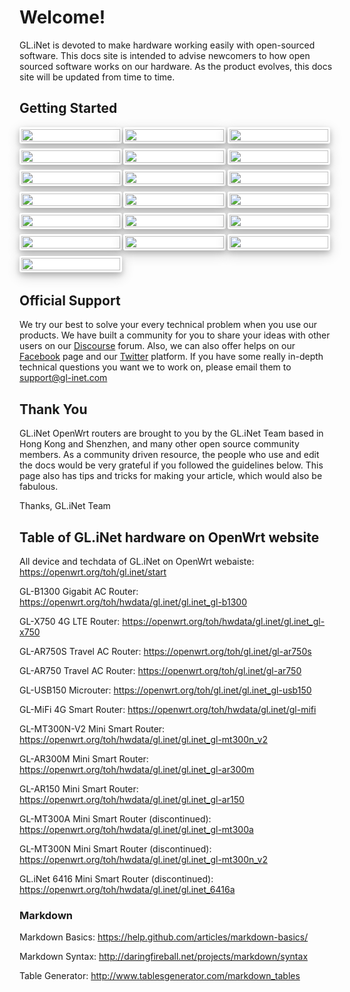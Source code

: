 # Welcome! 

GL.iNet is devoted to make hardware working easily with open-sourced software. This docs site is intended to advise newcomers to how open sourced software works on our hardware. As the product evolves, this docs site will be updated from time to time.

<style>
    .row1, .row2 {
	font-family: 'Lato', sans-serif;
	font-size: 15px !important;
	display: block;
	margin: 0px;
}
    .row-box {
	float: left;
	width: 100%;
	margin-bottom: 25px;
	display: grid;
	grid-template-columns: 33% 33% 33%;
	grid-template-rows: 14.28% 14.28% 14.28% 14.28% 14.28% 14.28% 14.28%;
}
    .box-0, .box-1, .box-2, .box-3, .box-4, .box-5, .box-6, .box-7, .box-8, .box-9, .box-10, .box-11, .box-12, .box-13, .box-14, .box-15 , .box-16, .box-17, .box-18 {
    float: left;
    width: 95%;
    margin-right: 2%;
    margin-bottom: 5%;
    background-color: #FFFFFF;
    box-shadow: 0 4px 8px 0 rgba(0, 0, 0, 0.2), 0 6px 20px 0 rgba(0, 0, 0, 0.19);
    border-radius: 3px;
    border-style: solid;
    border-color: #ffffff
}
	.box-0:hover, .box-1:hover, .box-2:hover, .box-3:hover, .box-4:hover, .box-5:hover, .box-6:hover, .box-7:hover, .box-8:hover, .box-9:hover, .box-10:hover, .box-11:hover, .box-12:hover, .box-13:hover, .box-14:hover, .box-15:hover, .box-16:hover, .box-17:hover, .box-18:hover {
    border-color: #b6bde3 !important;
}
	@media only screen and (max-width: 30em) {
    	.row-box {
        grid-template-columns: 50% 50%;
        grid-template-rows: 10% 10% 10% 10% 10% 10% 10% 10% 10% 10%;
    	}
}
</style>

<h2>Getting Started</h2>
<div class="row1">
	<div class="row-box">
        <div class="box-0">
            <a href="https://docs.gl-inet.com/en/3/setup/mini_router/first-time_setup/">
            	<img src="https://static.gl-inet.com/docs/en/3/home/docs_icon_mini.png" class="image" width=100%>
            </a>
        </div>
    	<div class="box-1">
    		<a href="https://docs.gl-inet.com/en/3/setup/travel_ac_router/first-time_setup/">
            	<img src="https://static.gl-inet.com/docs/en/3/home/docs_icon_750.png" width=100%>
            </a>
    	</div>
    	<div class="box-2">
    		<a href="https://docs.gl-inet.com/en/3/setup/slate/first-time_setup/">
            	<img src="https://static.gl-inet.com/docs/en/3/home/docs_icon_750s.png" width=100%>
            </a>
    	</div>
		<div class="box-3">
    		<a href="https://docs.gl-inet.com/en/3/setup/gl-mt1300/first-time_setup/">
            	<img src="https://static.gl-inet.com/docs/en/3/home/docs_icon_mt1300.png" width=100%>
            </a>
    	</div>
        <div class="box-4">
        	<a href="https://docs.gl-inet.com/en/3/setup/4g_smart_router/first-time_setup/">
            	<img src="https://static.gl-inet.com/docs/en/3/home/docs_icon_mifi.png" width=100%>
            </a>
        </div>
        <div class="box-5">
        	<a href="https://docs.gl-inet.com/en/3/setup/spitz/first-time_setup/">
            	<img src="https://static.gl-inet.com/docs/en/3/home/docs_icon_x750.png" width=100%>
            </a>
        </div>
    	<div class="box-6">
    		<a href="https://docs.gl-inet.com/en/3/setup/microuter/first-time_setup/">
            	<img src="https://static.gl-inet.com/docs/en/3/home/docs_icon_usb150.png" width=100%>
            </a>
		</div>
    	<div class="box-7">
        	<a href="https://docs.gl-inet.com/en/3/setup/vixmini/first-time_setup/">
				<img src="https://static.gl-inet.com/docs/en/3/home/docs_icon_vixmini.png" width=100%>
			</a>
		</div>
		<div class="box-8">
        	<a href="https://docs.gl-inet.com/en/3/setup/convexa_b/first-time_setup/">
				<img src="https://static.gl-inet.com/docs/en/3/home/docs_icon_b1300.png" width=100%>
			</a>
		</div>
		<div class="box-9">
        	<a href="https://docs.gl-inet.com/en/3/setup/convexa_s/first-time_setup/">
				<img src="https://static.gl-inet.com/docs/en/3/home/docs_icon_s1300.png" width=100%>
			</a>
		</div>
		<div class="box-10">
        	<a href="https://docs.gl-inet.com/en/3/setup/microuter-n300/first-time_setup/">
				<img src="https://static.gl-inet.com/docs/en/3/home/docs_icon_microuter-n300.png" width=100%>
			</a>
		</div>	
		<div class="box-11">
        	<a href="https://docs.gl-inet.com/en/3/setup/brume/first-time_setup/">
				<img src="https://static.gl-inet.com/docs/en/3/setup/brume/docs_icon_mv1000-2.png" width=100%>
			</a>
		</div>	
		<div class="box-12">
        	<a href="https://docs.gl-inet.com/en/3/setup/brume_w/first-time_setup/">
				<img src="https://static.gl-inet.com/docs/en/3/setup/brume-w/docs_icon_mv1000w.png" width=100%>
			</a>
		</div>	
		<div class="box-13">
        	<a href="https://docs.gl-inet.com/en/3/setup/mudi/first-time_setup/">
				<img src="https://static.gl-inet.com/docs/en/3/home/docs_icon_e750.png" width=100%>
			</a>
		</div>
		<div class="box-14">
        	<a href="https://static.gl-inet.com/www/images/products/gl-x1200/GL-X1200_user-manual.pdf">
				<img src="https://static.gl-inet.com/docs/en/3/home/docs_icon_x1200.png" width=100%>
			</a>
		</div>
		<div class="box-15">
        	<a href="https://static.gl-inet.com/www/images/products/gl-x300b/GL-X300B-User-Manuel-Version-20201117.pdf">
				<img src="https://static.gl-inet.com/docs/en/3/home/docs_icon_x300b.png" width=100%>
			</a>
		</div>
		<div class="box-16">
        	<a href="https://docs.gl-inet.com/en/3/setup/cirrus/first-time_setup/">
				<img src="https://static.gl-inet.com/docs/en/3/setup/cirrus/docs_icon_ap1300.png" width=100%>
			</a>
		</div>	
		<div class="box-17">
        	<a href="https://docs.gl-inet.com/en/3/setup/gl-xe300/first-time_setup/">
				<img src="https://static.gl-inet.com/docs/en/3/home/docs_icon_xe300.png" width=100%>
			</a>
		</div>
		<div class="box-18">
        	<a href="https://docs.gl-inet.com/en/3/setup/gl-b2200/first-time_setup/">
				<img src="https://static.gl-inet.com/docs/en/3/home/docs_icon_b2200.png" width=100%>
			</a>
		</div>
	</div>
</div>

<br>
<h2 id="official-support">Official Support</h2>
<p>We try our best to solve your every technical problem when you use our products. We have built a community for you to share your ideas with other users on our <a href="https://forum.gl-inet.com/">Discourse</a> forum. Also, we can also offer helps on our <a href="https://www.facebook.com/gl.inet.wifi/">Facebook</a> page and our <a href="https://twitter.com/GLiNetWiFi">Twitter</a> platform. If you have some really in-depth technical questions you want we to work on, please email them to <a href="mailto:support@gl-inet.com">support@gl-inet.com</a> </p>
<h2 id="thank-you">Thank You</h2>
<p>GL.iNet OpenWrt routers are brought to you by the GL.iNet Team based in Hong Kong and Shenzhen, and many other open source community members. As a community driven resource, the people who use and edit the docs would be very grateful if you followed the guidelines below. This page also has tips and tricks for making your article, which would also be fabulous.</p>
<p>Thanks, GL.iNet Team</p>

<h2 id="toh_openwrt">Table of GL.iNet hardware on OpenWrt website</h2>
<p>All device and techdata of GL.iNet on OpenWrt webaiste: <a href="https://openwrt.org/toh/gl.inet/start" target="_blank">https://openwrt.org/toh/gl.inet/start</a></p>
<p>GL-B1300 Gigabit AC Router: <a href="https://openwrt.org/toh/hwdata/gl.inet/gl.inet_gl-b1300" target="_blank">https://openwrt.org/toh/hwdata/gl.inet/gl.inet_gl-b1300</a></p>
<p>GL-X750 4G LTE Router: <a href="https://openwrt.org/toh/hwdata/gl.inet/gl.inet_gl-x750" target="_blank">https://openwrt.org/toh/hwdata/gl.inet/gl.inet_gl-x750</a></p>
<p>GL-AR750S Travel AC Router: <a href="https://openwrt.org/toh/gl.inet/gl-ar750s" target="_blank">https://openwrt.org/toh/gl.inet/gl-ar750s</a></p>
<p>GL-AR750 Travel AC Router: <a href="https://openwrt.org/toh/gl.inet/gl-ar750" target="_blank">https://openwrt.org/toh/gl.inet/gl-ar750</a></p>
<p>GL-USB150 Microuter: <a href="https://openwrt.org/toh/gl.inet/gl.inet_gl-usb150" target="_blank">https://openwrt.org/toh/gl.inet/gl.inet_gl-usb150</a></p>
<p>GL-MiFi 4G Smart Router: <a href="https://openwrt.org/toh/hwdata/gl.inet/gl-mifi" target="_blank">https://openwrt.org/toh/hwdata/gl.inet/gl-mifi</a></p>
<p>GL-MT300N-V2 Mini Smart Router: <a href="https://openwrt.org/toh/hwdata/gl.inet/gl.inet_gl-mt300n_v2" target="_blank">https://openwrt.org/toh/hwdata/gl.inet/gl.inet_gl-mt300n_v2</a></p>
<p>GL-AR300M Mini Smart Router: <a href="https://openwrt.org/toh/hwdata/gl.inet/gl.inet_gl-ar300m" target="_blank">https://openwrt.org/toh/hwdata/gl.inet/gl.inet_gl-ar300m</a></p>
<p>GL-AR150 Mini Smart Router: <a href="https://openwrt.org/toh/hwdata/gl.inet/gl.inet_gl-ar150" target="_blank">https://openwrt.org/toh/hwdata/gl.inet/gl.inet_gl-ar150</a></p>
<p>GL-MT300A Mini Smart Router (discontinued): <a href="https://openwrt.org/toh/hwdata/gl.inet/gl.inet_gl-mt300a" target="_blank">https://openwrt.org/toh/hwdata/gl.inet/gl.inet_gl-mt300a</a></p>
<p>GL-MT300N Mini Smart Router (discontinued): <a href="https://openwrt.org/toh/hwdata/gl.inet/gl.inet_gl-mt300n_v2" target="_blank">https://openwrt.org/toh/hwdata/gl.inet/gl.inet_gl-mt300n_v2</a></p>
<p>GL.iNet 6416 Mini Smart Router (discontinued): <a href="https://openwrt.org/toh/hwdata/gl.inet/gl.inet_6416a" target="_blank">https://openwrt.org/toh/hwdata/gl.inet/gl.inet_6416a</a></p>


<h3 id="markdown">Markdown</h3>
<p>Markdown Basics: <a href="https://help.github.com/articles/markdown-basics/">https://help.github.com/articles/markdown-basics/</a></p>
<p>Markdown Syntax: <a href="http://daringfireball.net/projects/markdown/syntax">http://daringfireball.net/projects/markdown/syntax</a></p>
<p>Table Generator: <a href="http://www.tablesgenerator.com/markdown_tables">http://www.tablesgenerator.com/markdown_tables</a></p>






